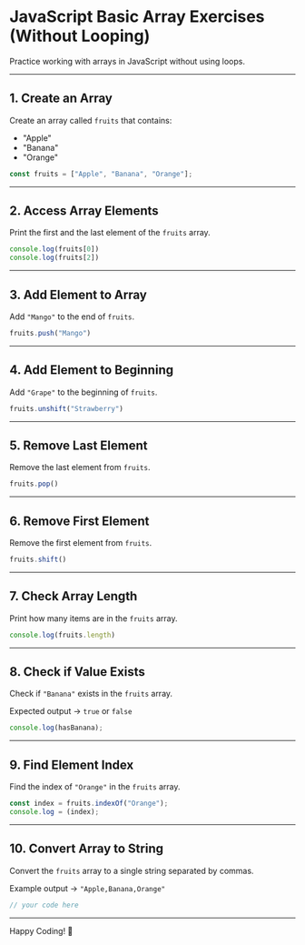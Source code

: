 
# JavaScript Basic Array Exercises (Without Looping)

Practice working with arrays in JavaScript without using loops.

---

## 1. Create an Array

Create an array called `fruits` that contains:

- "Apple"
- "Banana"
- "Orange"

```javascript
const fruits = ["Apple", "Banana", "Orange"];
```

---

## 2. Access Array Elements

Print the first and the last element of the `fruits` array.

```javascript
console.log(fruits[0])
console.log(fruits[2])
```

---

## 3. Add Element to Array

Add `"Mango"` to the end of `fruits`.

```javascript
fruits.push("Mango")
```

---

## 4. Add Element to Beginning

Add `"Grape"` to the beginning of `fruits`.

```javascript
fruits.unshift("Strawberry")
```

---

## 5. Remove Last Element

Remove the last element from `fruits`.

```javascript
fruits.pop()
```

---

## 6. Remove First Element

Remove the first element from `fruits`.

```javascript
fruits.shift()
```

---

## 7. Check Array Length

Print how many items are in the `fruits` array.

```javascript
console.log(fruits.length)
```

---

## 8. Check if Value Exists

Check if `"Banana"` exists in the `fruits` array.

Expected output → `true` or `false`

```javascript
console.log(hasBanana);
```

---

## 9. Find Element Index

Find the index of `"Orange"` in the `fruits` array.

```javascript
const index = fruits.indexOf("Orange");
console.log = (index);
```

---

## 10. Convert Array to String

Convert the `fruits` array to a single string separated by commas.

Example output → `"Apple,Banana,Orange"`

```javascript
// your code here
```

---

Happy Coding! 🚀
